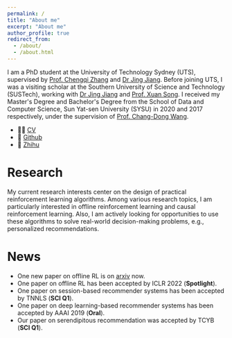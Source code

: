 ```yaml
---
permalink: /
title: "About me"
excerpt: "About me"
author_profile: true
redirect_from: 
  - /about/
  - /about.html
---
```


I am a PhD student at the University of Technology Sydney (UTS), supervised by [Prof. Chengqi Zhang](https://www.uts.edu.au/staff/chengqi.zhang) and [Dr Jing Jiang](https://www.uts.edu.au/staff/jing.jiang). Before joining UTS, I was a visiting scholar at the Southern University of Science and Technology (SUSTech), working with [Dr Jing Jiang](https://www.uts.edu.au/staff/jing.jiang) and [Prof. Xuan Song](https://www.sustech.edu.cn/zh/songxuan.html). I received my Master's Degree and Bachelor's Degree from the School of Data and Computer Science, Sun Yat-sen University (SYSU) in 2020 and 2017 respectively, under the supervision of [Prof. Chang-Dong Wang](http://www.scholat.com/changdongwang.cn). 

- 👨‍🎓 [CV](http://2wildkids.com/files/CV_Zhi-HongDeng.pdf)
- 🌵 [Github](https://github.com/familyld)
- 📘 [Zhihu](https://www.zhihu.com/people/Zhi-Hong.Deng)

Research
========

My current research interests center on the design of practical reinforcement learning algorithms. Among various research topics, I am particularly interested in offline reinforcement learning and causal reinforcement learning. Also, I am actively looking for opportunities to use these algorithms to solve real-world decision-making problems, e.g., personalized recommendations.

News
=======
* One new paper on offline RL is on [arxiv](https://arxiv.org/abs/2110.12468) now.
* One paper on offline RL has been accepted by ICLR 2022 (**Spotlight**).
* One paper on session-based recommender systems has been accepted by TNNLS (**SCI Q1**).
* One paper on deep learning-based recommender systems has been accepted by AAAI 2019 (**Oral**).
* Our paper on serendipitous recommendation was accepted by TCYB (**SCI Q1**).




